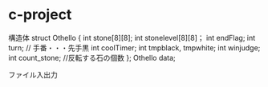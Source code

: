 # c-project
構造体
	struct Othello {
	int stone[8][8];
	int stonelevel[8][8]；
	int endFlag;
	int turn; // 手番・・・先手黒
	int coolTimer;
	int tmpblack, tmpwhite;
	int winjudge;
	int count_stone;		//反転する石の個数
	};
	Othello data;

ファイル入出力

	
